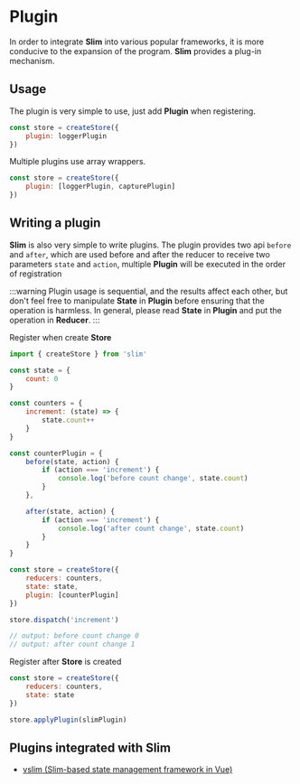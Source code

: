 # Plugin

In order to integrate **Slim** into various popular frameworks, it is more conducive to the expansion of the program. **Slim** provides a plug-in mechanism.

## Usage

The plugin is very simple to use, just add **Plugin** when registering.

```javascript
const store = createStore({
    plugin: loggerPlugin
})
```

Multiple plugins use array wrappers.

```javascript
const store = createStore({
    plugin: [loggerPlugin, capturePlugin]
})
```

## Writing a plugin

**Slim** is also very simple to write plugins. The plugin provides two api `before` and `after`, which are used before and after the reducer to receive two parameters `state` and `action`, multiple **Plugin** will be executed in the order of registration

:::warning
Plugin usage is sequential, and the results affect each other, but don't feel free to manipulate **State** in **Plugin** before ensuring that the operation is harmless. In general, please read **State** in **Plugin** and put the operation in **Reducer**.
:::

Register when create **Store**
```javascript
import { createStore } from 'slim'

const state = {
    count: 0
}

const counters = {
    increment: (state) => {
        state.count++
    }
}

const counterPlugin = {
    before(state, action) {
        if (action === 'increment') {
            console.log('before count change', state.count)
        }
    },

    after(state, action) {
        if (action === 'increment') {
            console.log('after count change', state.count)
        }
    }
}

const store = createStore({
    reducers: counters,
    state: state,
    plugin: [counterPlugin]
})

store.dispatch('increment')

// output: before count change 0
// output: after count change 1
```
Register after **Store** is created
```javascript
const store = createStore({
    reducers: counters,
    state: state
})

store.applyPlugin(slimPlugin)
```

## Plugins integrated with Slim 
* [vslim (Slim-based state management framework in Vue)](/vslim.html)
